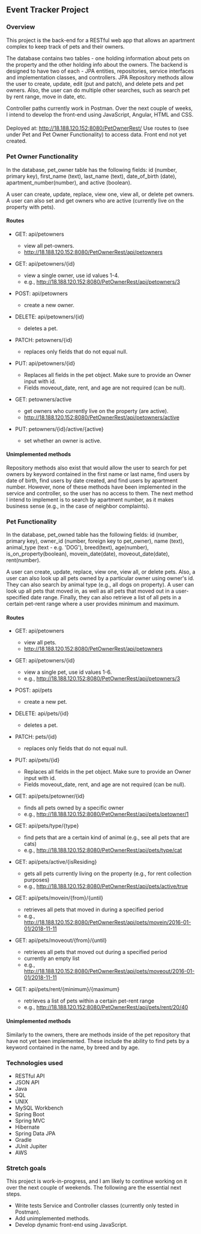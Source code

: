 ## Event Tracker Project

### Overview
This project is the back-end for a RESTful web app that allows an apartment complex to keep track of pets and their owners.

The database contains two tables - one holding information about pets on the property and the other holding info about the owners. The backend is designed to have two of each - JPA entities, repositories, service interfaces and implementation classes, and controllers.
JPA Repository methods allow the user to create, update, edit (put and patch), and delete pets and pet owners. Also, the user can do multiple other searches, such as search pet by rent range, move in date, etc.

Controller paths currently work in Postman. Over the next couple of weeks, I intend to develop the front-end using JavaScript, Angular, HTML and CSS.

####
Deployed at: http://18.188.120.152:8080/PetOwnerRest/
Use routes to (see under Pet and Pet Owner Functionality) to access data. Front end not yet created.

### Pet Owner Functionality
In the database, pet_owner table has the following fields: id (number, primary key), first_name (text), last_name (text), date_of_birth (date), apartment_number(number), and active (boolean).

A user can create, update, replace, view one, view all, or delete pet owners.
A user can also set and get owners who are active (currently live on the property with pets).

#### Routes
* GET: api/petowners
  - view all pet-owners.
  - http://18.188.120.152:8080/PetOwnerRest/api/petowners

* GET: api/petowners/{id}  
  - view a single owner, use id values 1-4.
  - e.g., http://18.188.120.152:8080/PetOwnerRest/api/petowners/3

* POST: api/petowners
  - create a new owner.

* DELETE: api/petowners/{id}
  - deletes a pet.

* PATCH: petowners/{id}
  - replaces only fields that do not equal null.

* PUT: api/petowners/{id}
  - Replaces all fields in the pet object. Make sure to provide an Owner input with id.
  - Fields moveout_date, rent, and age are not required (can be null).

* GET: petowners/active
  - get owners who currently live on the property (are active).
  - http://18.188.120.152:8080/PetOwnerRest/api/petowners/active

* PUT: petowners/{id}/active/{active}
  - set whether an owner is active.


#### Unimplemented methods
Repository methods also exist that would allow the user to search for pet owners by keyword contained in the first name or last name, find users by date of birth, find users by date created, and find users by apartment number. However, none of these methods have been implemented in the service and controller, so the user has no access to them. The next method I intend to implement is to search by apartment number, as it makes business sense (e.g., in the case of neighbor complaints).



### Pet Functionality
In the database, pet_owned table has the following fields: id (number, primary key), owner_id (number, foreign key to pet_owner), name (text), animal_type (text - e.g. 'DOG'), breed(text), age(number), is_on_property(boolean), movein_date(date), moveout_date(date), rent(number).

A user can create, update, replace, view one, view all, or delete pets.
Also, a user can also look up all pets owned by a particular owner using owner's id. They can also search by animal type (e.g., all dogs on property). A user can look up all pets that moved in, as well as all pets that moved out in a user-specified date range. Finally, they can also retrieve a list of all pets in a certain pet-rent range where a user provides minimum and maximum.

#### Routes
* GET: api/petowners
  - view all pets.
  - http://18.188.120.152:8080/PetOwnerRest/api/petowners

* GET: api/petowners/{id}  
  - view a single pet, use id values 1-6.
  - e.g., http://18.188.120.152:8080/PetOwnerRest/api/petowners/3

* POST: api/pets
  - create a new pet.

* DELETE: api/pets/{id}
  - deletes a pet.

* PATCH: pets/{id}
  - replaces only fields that do not equal null.

* PUT: api/pets/{id}
  - Replaces all fields in the pet object. Make sure to provide an Owner input with id.
  - Fields moveout_date, rent, and age are not required (can be null).

* GET: api/pets/petowner/{id}
  - finds all pets owned by a specific owner
  - e.g., http://18.188.120.152:8080/PetOwnerRest/api/pets/petowner/1

* GET: api/pets/type/{type}
  - find pets that are a certain kind of animal (e.g., see all pets that are cats)
  - e.g., http://18.188.120.152:8080/PetOwnerRest/api/pets/type/cat

* GET: api/pets/active/{isResiding}
  - gets all pets currently living on the property (e.g., for rent collection purposes)
  - e.g., http://18.188.120.152:8080/PetOwnerRest/api/pets/active/true

* GET: api/pets/movein/{from}/{until}
  - retrieves all pets that moved in during a specified period
  - e.g.,  http://18.188.120.152:8080/PetOwnerRest/api/pets/movein/2016-01-01/2018-11-11

* GET: api/pets/moveout/{from}/{until}
  - retrieves all pets that moved out during a specified period
  - currently an empty list
  - e.g., http://18.188.120.152:8080/PetOwnerRest/api/pets/moveout/2016-01-01/2018-11-11

* GET: api/pets/rent/{minimum}/{maximum}
  - retrieves a list of pets within a certain pet-rent range
  - e.g., http://18.188.120.152:8080/PetOwnerRest/api/pets/rent/20/40



#### Unimplemented methods
Similarly to the owners, there are methods inside of the pet repository that have not yet been implemented. These include the ability to find pets by a keyword contained in the name, by breed and by age.

### Technologies used
* RESTful API
* JSON API
* Java
* SQL
* UNIX
* MySQL Workbench
* Spring Boot
* Spring MVC
* Hibernate
* Spring Data JPA
* Gradle
* JUnit Jupiter
* AWS

### Stretch goals
This project is work-in-progress, and I am likely to continue working on it over the next couple of weekends. The following are the essential next steps.
* Write tests Service and Controller classes (currently only tested in Postman).
* Add unimplemented methods.
* Develop dynamic front-end using JavaScript.

